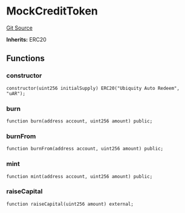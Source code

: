 # MockCreditToken
[Git Source](https://github.com/ubiquity/ubiquity-dollar/blob/fc55925e18af3f4cb5171ecd66ba4c48dc994260/src/dollar/mocks/MockCreditToken.sol)

**Inherits:**
ERC20


## Functions
### constructor


```solidity
constructor(uint256 initialSupply) ERC20("Ubiquity Auto Redeem", "uAR");
```

### burn


```solidity
function burn(address account, uint256 amount) public;
```

### burnFrom


```solidity
function burnFrom(address account, uint256 amount) public;
```

### mint


```solidity
function mint(address account, uint256 amount) public;
```

### raiseCapital


```solidity
function raiseCapital(uint256 amount) external;
```

